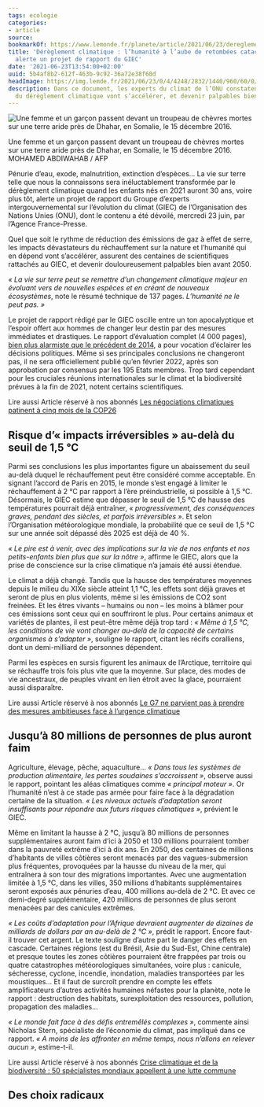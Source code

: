 ```yaml
---
tags: ecologie
categories:
- article
source:
bookmarkOf: https://www.lemonde.fr/planete/article/2021/06/23/dereglement-climatique-l-humanite-a-l-aube-de-retombees-cataclysmiques-alerte-le-giec_6085284_3244.html
title: 'Dérèglement climatique : l’humanité à l’aube de retombées cataclysmiques,
  alerte un projet de rapport du GIEC'
date: '2021-06-23T13:54:00+02:00'
uuid: 5b4af8b2-612f-463b-9c92-36a72e38f60d
headImage: https://img.lemde.fr/2021/06/23/0/4/4248/2832/1440/960/60/0/4d3fc02_128566143-000-9bv2yg.jpg
description: Dans ce document, les experts du climat de l’ONU constatent que les impacts
  du dérèglement climatique vont s’accélérer, et devenir palpables bien avant 2050.
---
```


![Une femme et un garçon passent devant un troupeau de chèvres mortes sur une terre aride près de Dhahar, en Somalie, le 15 décembre 2016.](https://img.lemde.fr/2021/06/23/0/0/4007/2694/664/0/75/0/ec87b98_5065169-01-06.jpg)

Une femme et un garçon passent devant un troupeau de chèvres mortes sur une terre aride près de Dhahar, en Somalie, le 15 décembre 2016. MOHAMED ABDIWAHAB / AFP

Pénurie d’eau, exode, malnutrition, extinction d’espèces… La vie sur terre telle que nous la connaissons sera inéluctablement transformée par le dérèglement climatique quand les enfants nés en 2021 auront 30 ans, voire plus tôt, alerte un projet de rapport du Groupe d’experts intergouvernemental sur l’évolution du climat (GIEC) de l’Organisation des Nations Unies (ONU), dont le contenu a été dévoilé, mercredi 23 juin, par l’Agence France-Presse.

Quel que soit le rythme de réduction des émissions de gaz à effet de serre, les impacts dévastateurs du réchauffement sur la nature et l’humanité qui en dépend vont s’accélérer, assurent des centaines de scientifiques rattachés au GIEC, et devenir douloureusement palpables bien avant 2050.

_« La vie sur terre peut se remettre d’un changement climatique majeur en évoluant vers de nouvelles espèces et en créant de nouveaux écosystèmes_, note le résumé technique de 137 pages. _L’humanité ne le peut pas. »_

Le projet de rapport rédigé par le GIEC oscille entre un ton apocalyptique et l’espoir offert aux hommes de changer leur destin par des mesures immédiates et drastiques. Le rapport d’évaluation complet (4 000 pages), [bien plus alarmiste que le précédent de 2014](https://www.lemonde.fr/les-decodeurs/article/2014/11/04/climat-5-rapports-du-giec-5-chiffres-alarmants_4517326_4355770.html), a pour vocation d’éclairer les décisions politiques. Même si ses principales conclusions ne changeront pas, il ne sera officiellement publié qu’en février 2022, après son approbation par consensus par les 195 Etats membres. Trop tard cependant pour les cruciales réunions internationales sur le climat et la biodiversité prévues à la fin de 2021, notent certains scientifiques.

Lire aussi Article réservé à nos abonnés [Les négociations climatiques patinent à cinq mois de la COP26](https://www.lemonde.fr/planete/article/2021/06/18/on-entre-dans-une-zone-tendue-les-negociations-climatiques-patinent-a-cinq-mois-de-la-cop26_6084668_3244.html)

Risque d’« impacts irréversibles » au-delà du seuil de 1,5 °C
-------------------------------------------------------------

Parmi ses conclusions les plus importantes figure un abaissement du seuil au-delà duquel le réchauffement peut être considéré comme acceptable. En signant l’accord de Paris en 2015, le monde s’est engagé à limiter le réchauffement à 2 °C par rapport à l’ère préindustrielle, si possible à 1,5 °C. Désormais, le GIEC estime que dépasser le seuil de 1,5 °C de hausse des températures pourrait déjà entraîner, _« progressivement, des conséquences graves, pendant des siècles, et parfois irréversibles »_. Et selon l’Organisation météorologique mondiale, la probabilité que ce seuil de 1,5 °C sur une année soit dépassé dès 2025 est déjà de 40 %.

_« Le pire est à venir, avec des implications sur la vie de nos enfants et nos petits-enfants bien plus que sur la nôtre »_, affirme le GIEC, alors que la prise de conscience sur la crise climatique n’a jamais été aussi étendue.

Le climat a déjà changé. Tandis que la hausse des températures moyennes depuis le milieu du XIXe siècle atteint 1,1 °C, les effets sont déjà graves et seront de plus en plus violents, même si les émissions de CO2 sont freinées. Et les êtres vivants – humains ou non – les moins à blâmer pour ces émissions sont ceux qui en souffriront le plus. Pour certains animaux et variétés de plantes, il est peut-être même déjà trop tard : _« Même à 1,5 °C, les conditions de vie vont changer au-delà de la capacité de certains organismes à s’adapter »_, souligne le rapport, citant les récifs coralliens, dont un demi-milliard de personnes dépendent.

Parmi les espèces en sursis figurent les animaux de l’Arctique, territoire qui se réchauffe trois fois plus vite que la moyenne. Sur place, des modes de vie ancestraux, de peuples vivant en lien étroit avec la glace, pourraient aussi disparaître.

Lire aussi Article réservé à nos abonnés [Le G7 ne parvient pas à prendre des mesures ambitieuses face à l’urgence climatique](https://www.lemonde.fr/planete/article/2021/06/14/le-g7-echoue-a-prendre-des-mesures-ambitieuses-face-a-l-urgence-climatique_6084119_3244.html)

Jusqu’à 80 millions de personnes de plus auront faim
----------------------------------------------------

Agriculture, élevage, pêche, aquaculture… _« Dans tous les systèmes de production alimentaire, les pertes soudaines s’accroissent »_, observe aussi le rapport, pointant les aléas climatiques comme _« principal moteur »_. Or l’humanité n’est à ce stade pas armée pour faire face à la dégradation certaine de la situation. _« Les niveaux actuels d’adaptation seront insuffisants pour répondre aux futurs risques climatiques »_, prévient le GIEC.

Même en limitant la hausse à 2 °C, jusqu’à 80 millions de personnes supplémentaires auront faim d’ici à 2050 et 130 millions pourraient tomber dans la pauvreté extrême d’ici à dix ans. En 2050, des centaines de millions d’habitants de villes côtières seront menacés par des vagues-submersion plus fréquentes, provoquées par la hausse du niveau de la mer, qui entraînera à son tour des migrations importantes. Avec une augmentation limitée à 1,5 °C, dans les villes, 350 millions d’habitants supplémentaires seront exposés aux pénuries d’eau, 400 millions au-delà de 2 °C. Et avec ce demi-degré supplémentaire, 420 millions de personnes de plus seront menacées par des canicules extrêmes.

_« Les coûts d’adaptation pour l’Afrique devraient augmenter de dizaines de milliards de dollars par an au-delà de 2_ _°C »_, prédit le rapport. Encore faut-il trouver cet argent. Le texte souligne d’autre part le danger des effets en cascade. Certaines régions (est du Brésil, Asie du Sud-Est, Chine centrale) et presque toutes les zones côtières pourraient être frappées par trois ou quatre catastrophes météorologiques simultanées, voire plus : canicule, sécheresse, cyclone, incendie, inondation, maladies transportées par les moustiques… Et il faut de surcroît prendre en compte les effets amplificateurs d’autres activités humaines néfastes pour la planète, note le rapport : destruction des habitats, surexploitation des ressources, pollution, propagation des maladies…

_« Le monde fait face à des défis entremêlés complexes »_, commente ainsi Nicholas Stern, spécialiste de l’économie du climat, pas impliqué dans ce rapport. _« A moins de les affronter en même temps, nous n’allons en relever aucun »_, estime-t-il.

Lire aussi Article réservé à nos abonnés [Crise climatique et de la biodiversité : 50 spécialistes mondiaux appellent à une lutte commune](https://www.lemonde.fr/climat/article/2021/06/10/crise-climatique-et-de-la-biodiversite-50-specialistes-mondiaux-appellent-a-une-lutte-commune_6083616_1652612.html)

Des choix radicaux
---

